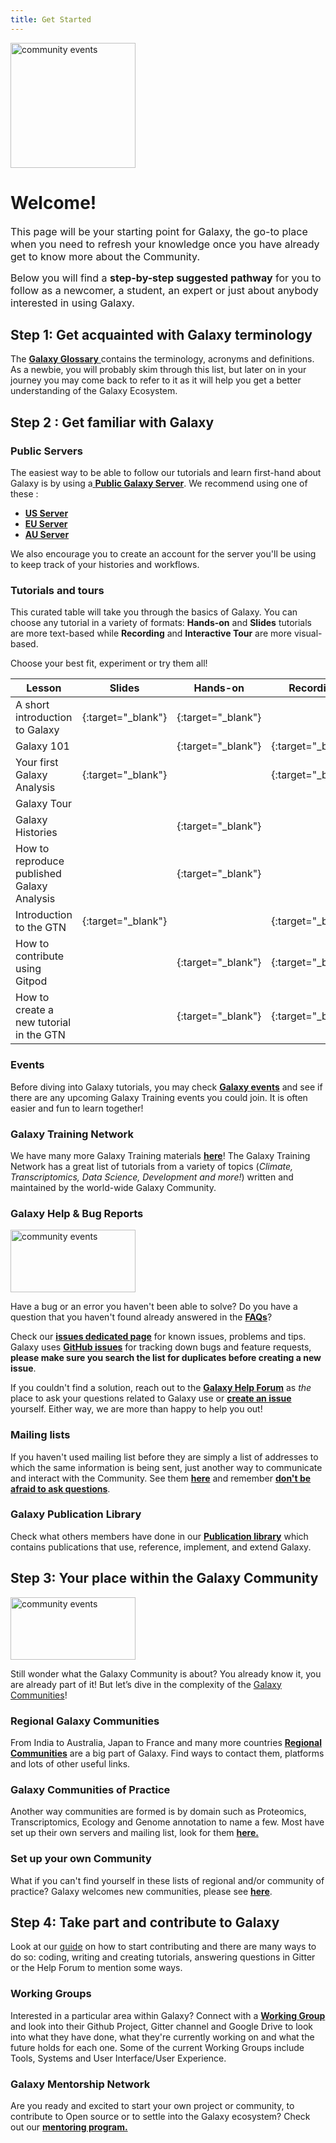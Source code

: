 ```yaml
---
title: Get Started 
---
```


<img class="img-fluid float-right" src="/images/undraw-illustrations/get-started.svg" style="width:200px;" alt="community events" />

# Welcome!

<span style="font-size:medium;">This page will be your starting point for Galaxy, the go-to place when you need to refresh your knowledge once you have already get to know more about the Community.</span>

<span style="font-size:medium;">Below you will find a __step-by-step suggested pathway__ for you to follow as a newcomer, a student, an expert or just about anybody interested in using Galaxy.</span>

## Step 1: Get acquainted with Galaxy terminology

The [__Galaxy Glossary__ <i class="fa fa-solid fa-book" aria-hidden="true"></i>](/get-started/glossary/)  contains the terminology, acronyms and definitions. As a newbie, you will probably skim through this list, but later on in your journey you may come back to refer to it as it will help you get a better understanding of the Galaxy Ecosystem. 

## Step 2 : Get familiar with Galaxy

### Public Servers

The easiest way to be able to follow our tutorials and learn first-hand about Galaxy is by using a[ __Public Galaxy Server__](/use/). We recommend using one of these :
- [**US Server**](https://usegalaxy.org)
- [**EU Server**](https://usegalaxy.eu/)  
- [**AU Server**](https://usegalaxy.org.au/)

We also encourage you to create an account for the server you'll be using to keep track of your histories and workflows.

### Tutorials and tours
This curated table will take you through the basics of Galaxy. You can choose any tutorial in a variety of formats: **Hands-on** and **Slides** tutorials are more text-based while **Recording** and **Interactive Tour** are more visual-based.

Choose your best fit, experiment or try them all!

| Lesson |  Slides | Hands-on | Recording | Interactive Tour |  
|---|---|---|---|---|
| A short introduction to Galaxy | [<i class="fab fa-slideshare" aria-hidden="true"></i>](https://training.galaxyproject.org/training-material/topics/introduction/tutorials/galaxy-intro-short/slides.html#1){:target="_blank"}   | [<i class="fa fa-laptop" aria-hidden="true"></i>](https://training.galaxyproject.org/training-material/topics/introduction/tutorials/galaxy-intro-short/tutorial.html){:target="_blank"} |  |   |   |
| Galaxy 101 |   | [<i class="fa fa-laptop" aria-hidden="true"></i>](https://training.galaxyproject.org/training-material/topics/introduction/tutorials/galaxy-intro-101-everyone/tutorial.html){:target="_blank"}   | [<i class="fas fa-video" aria-hidden="true"></i>](https://gallantries.github.io/video-library/videos/introduction/galaxy-intro-101/tutorial/){:target="_blank"}    |   |
| Your first Galaxy Analysis | [<i class="fab fa-slideshare" aria-hidden="true"></i>](https://docs.google.com/presentation/d/1rOGp4o_Dc-QIHS4YT4HizdfXTVhJB1HwPPZkSDuMhig/edit#slide=id.gbc9627d000_0_0){:target="_blank"}  |   |[<i class="fas fa-video" aria-hidden="true"></i>](https://youtu.be/1UPCrQxGwcU){:target="_blank"} |   |
| Galaxy Tour  |   |   |   | [<i class="fas fa-mouse" aria-hidden="true"></i>](https://usegalaxy.org/tours/core.galaxy_ui){:target="_blank"} |
| Galaxy Histories |   | [<i class="fa fa-laptop" aria-hidden="true"></i>](https://training.galaxyproject.org/training-material/topics/galaxy-interface/tutorials/history/tutorial.html){:target="_blank"}  |   | [<i class="fas fa-mouse" aria-hidden="true"></i>](https://usegalaxy.org/tours/core.history){:target="_blank"} |
| How to reproduce published Galaxy Analysis |  | [<i class="fa fa-laptop" aria-hidden="true"></i>](https://training.galaxyproject.org/training-material/topics/introduction/tutorials/galaxy-reproduce/tutorial.html){:target="_blank"} |   |   |
|Introduction to the GTN |[<i class="fab fa-slideshare" aria-hidden="true"></i>](https://training.galaxyproject.org/training-material/topics/contributing/slides/introduction.html#1){:target="_blank"} |   | [<i class="fas fa-video" aria-hidden="true"></i>](https://www.youtube.com/watch?v=lDqWxzWNk1k){:target="_blank"} |   |
| How to contribute using Gitpod |   | [<i class="fa fa-laptop" aria-hidden="true"></i>](https://training.galaxyproject.org/training-material/topics/contributing/tutorials/gitpod/tutorial.html){:target="_blank"}  | [<i class="fas fa-video" aria-hidden="true"></i>](https://youtu.be/_-wnsPttBCo){:target="_blank"}  |   |
|How to create a new tutorial in the GTN   |   |[<i class="fa fa-laptop" aria-hidden="true"></i>](https://training.galaxyproject.org/training-material/topics/contributing/tutorials/create-new-tutorial/tutorial.html){:target="_blank"}   |[<i class="fas fa-video" aria-hidden="true"></i>](https://www.youtube.com/watch?v=Vw9h5kvRH2k){:target="_blank"}  |   |   |

### Events

Before diving into Galaxy tutorials, you may check [**Galaxy events**](/events/) and see if there are any upcoming Galaxy Training events you could join. It is often easier and fun to learn together!

### Galaxy Training Network

We have many more Galaxy Training materials [**here**](https://training.galaxyproject.org/)! The Galaxy Training Network has a great list of tutorials from a variety of topics (_Climate, Transcriptomics, Data Science, Development and more!_) written and maintained by the world-wide Galaxy Community.

### Galaxy Help & Bug Reports

<img class="img-fluid float-right" src="/images/undraw-illustrations/fixing-bugs.svg" style="width:200px;height:100px;" alt="community events" />

Have a bug  <i style ="font-size:small;" class="fa fa-solid fa-bug"></i> or an error you haven't been able to solve? Do you have a question that you haven't found already answered in the [**FAQs**](https://training.galaxyproject.org/training-material/faq)? 

Check our [**issues dedicated page**](/issues/) for known issues, problems and tips. Galaxy uses [**GitHub issues**](https://github.com/galaxyproject/galaxy/issues) for tracking down bugs and feature requests, **please make sure you search the list for duplicates before creating a new issue**.

If you couldn't find a solution, reach out to the [**Galaxy Help Forum**](https://help.galaxyproject.org/) as *the* place to ask your questions related to Galaxy use or  [**create an issue**](https://docs.github.com/es/issues/tracking-your-work-with-issues/creating-an-issue) yourself. Either way, we are more than happy to help you out!

### Mailing lists
If you haven't used mailing list before they are simply a list of addresses to which the same information is being sent, just another way to communicate and interact with the Community. See them [**here**](/mailing-lists/) and remember [**don't be afraid to ask questions**](/mailing-lists#new-to-mailing-lists/).

### Galaxy Publication Library
Check what others members have done in our [**Publication library**](https://www.zotero.org/groups/1732893/galaxy) which contains publications that use, reference, implement, and extend Galaxy.

## Step 3:  Your place within the Galaxy Community

<img class="img-fluid float-right" src="/images/undraw-illustrations/connected-people.svg" style="width:200px;height:100px;" alt="community events" />

Still wonder what the Galaxy Community is about?
You already know it, you are already part of it! But let’s dive in the complexity of the [Galaxy Communities](/community/)!

### Regional Galaxy Communities
From India to Australia, Japan to France and many more countries [**Regional Communities**](/community/#regional-communities) are a big part of Galaxy. Find ways to contact them, platforms and lots of other useful links.

### Galaxy Communities of Practice

Another way communities are formed is by domain such as Proteomics, Transcriptomics, Ecology and Genome annotation to name a few. Most have set up their own servers and mailing list, look for them [**here.**](/community/#communities-of-practice)

### Set up your own Community
What if you can't find yourself in these lists of regional and/or community of practice? Galaxy welcomes new communities, please see [**here**](/get-started/new-leads).

## Step 4: Take part and contribute to Galaxy

Look at our [guide](https://galaxyproject.org/community/contributing/) on how to start contributing and there are many ways to do so: coding, writing and creating tutorials, answering questions in Gitter or the Help Forum to mention some ways.

### Working Groups
Interested in a particular area within Galaxy? Connect with a [**Working Group**](/community/wg/) and look into their Github Project, Gitter channel and Google Drive to look into what they have done, what they're currently working on and what the future holds for each one.
Some of the current Working Groups include Tools, Systems and User Interface/User Experience.

### Galaxy Mentorship Network

Are you ready and excited to start your own project or community, to contribute to Open source or to settle into the Galaxy ecosystem?
Check out our [**mentoring program.**](https://galaxy-mentor-network.netlify.app/) 

